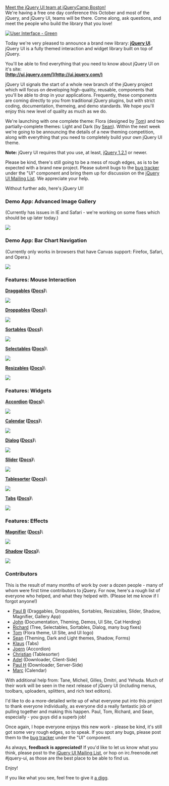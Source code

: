 [Meet the jQuery UI team at jQueryCamp
Boston!](http://docs.jquery.com/jQueryCamp07)\
 We're having a free one day conference this October and most of the
jQuery, and jQuery UI, teams will be there. Come along, ask questions,
and meet the people who build the library that you love!

[![User Interface -
Green](http://blog.jquery.com/wp-content/uploads/2007/09/Picture%204.png)](http://ui.jquery.com/)

Today we're very pleased to announce a brand new library: **[jQuery
UI](http://ui.jquery.com/)**. jQuery UI is a fully themed interaction
and widget library built on top of jQuery.

You'll be able to find everything that you need to know about jQuery UI
on it's site:\
 **[http://ui.jquery.com/](http://ui.jquery.com/)**

jQuery UI signals the start of a whole new branch of the jQuery project
which will focus on developing high-quality, reusable, components that
you'll be able to drop in your applications. Frequently, these
components are coming directly to you from traditional jQuery plugins,
but with strict coding, documentation, themeing, and demo standards. We
hope you'll enjoy this new level of quality as much as we do.

We're launching with one complete theme: Flora (designed by
[Tom](http://www.thomasklose.com)) and two partially-complete themes:
Light and Dark (by [Sean](http://www.sunsean.com/)). Within the next
week we're going to be announcing the details of a new theming
competition, along with everything that you need to completely build
your own jQuery UI theme.

**Note:** jQuery UI requires that you use, at least, [jQuery
1.2.1](http://docs.jquery.com/Release:jQuery_1.2.1) or newer.

Please be kind, there's still going to be a mess of rough edges, as is
to be expected with a brand new project. Please submit bugs to the [bug
tracker](http://dev.jquery.com/) under the "UI" component and bring them
up for discussion on the [jQuery UI Mailing
List](http://groups.google.com/group/jquery-ui). We appreciate your
help.

Without further ado, here's jQuery UI!

### Demo App: Advanced Image Gallery

(Currently has issues in IE and Safari - we're working on some fixes
which should be up later today.)

[![](http://ui.jquery.com/gallery_advanced2.png)](http://dev.jquery.com/view/trunk/plugins/ui/apps/gallery_advanced/)

### Demo App: Bar Chart Navigation

(Currently only works in browsers that have Canvas support: Firefox,
Safari, and Opera.)

[![](http://ui.jquery.com/speed.png)](http://ejohn.org/apps/speed/)

### Features: Mouse Interaction

**[Draggables](http://dev.jquery.com/view/trunk/plugins/ui/demos/ui.draggable.html)
([Docs](http://docs.jquery.com/UI/Draggables))**\

[![](http://ui.jquery.com/images/draggables.png)](http://dev.jquery.com/view/trunk/plugins/ui/demos/ui.draggable.html)

**[Droppables](http://dev.jquery.com/view/trunk/plugins/ui/demos/ui.droppable.html)
([Docs](http://docs.jquery.com/UI/Droppables))**\

[![](http://ui.jquery.com/images/droppables.png)](http://dev.jquery.com/view/trunk/plugins/ui/demos/ui.droppable.html)

**[Sortables](http://dev.jquery.com/view/trunk/plugins/ui/demos/ui.sortable.html)
([Docs](http://docs.jquery.com/UI/Sortables))**\

[![](http://ui.jquery.com/images/sortables.png)](http://dev.jquery.com/view/trunk/plugins/ui/demos/ui.sortable.html)

**[Selectables](http://dev.jquery.com/view/trunk/plugins/ui/demos/ui.selectable.html)
([Docs](http://docs.jquery.com/UI/Selectables))**\

[![](http://ui.jquery.com/images/selectables.png)](http://dev.jquery.com/view/trunk/plugins/ui/demos/ui.selectable.html)

**[Resizables](http://dev.jquery.com/view/trunk/plugins/ui/demos/ui.resizable.html)
([Docs](http://docs.jquery.com/UI/Resizables))**\

[![](http://ui.jquery.com/images/resizeables.png)](http://dev.jquery.com/view/trunk/plugins/ui/demos/ui.resizable.html)

### Features: Widgets

**[Accordion](http://dev.jquery.com/view/trunk/plugins/ui/demos/ui.accordion.html)
([Docs](http://docs.jquery.com/UI/Accordion))**\

[![](http://ui.jquery.com/images/accordian.png)](http://dev.jquery.com/view/trunk/plugins/ui/demos/ui.accordion.html)

**[Calendar](http://dev.jquery.com/view/trunk/plugins/ui/demos/ui.calendar.html)
([Docs](http://docs.jquery.com/Plugins/Calendar))**\

[![](http://ui.jquery.com/images/calendar.png)](http://dev.jquery.com/view/trunk/plugins/ui/demos/ui.calendar.html)

**[Dialog](http://dev.jquery.com/view/trunk/plugins/ui/demos/ui.dialog.html)
([Docs](http://docs.jquery.com/UI/Dialog))**\

[![](http://ui.jquery.com/images/dialog.png)](http://dev.jquery.com/view/trunk/plugins/ui/demos/ui.dialog.html)

**[Slider](http://dev.jquery.com/view/trunk/plugins/ui/demos/ui.slider.html)
([Docs](http://docs.jquery.com/UI/Slider))**\

[![](http://ui.jquery.com/images/slider.png)](http://dev.jquery.com/view/trunk/plugins/ui/demos/ui.slider.html)

**[Tablesorter](http://dev.jquery.com/view/trunk/plugins/ui/demos/ui.tablesorter.html)
([Docs](http://docs.jquery.com/Plugins/Tablesorter))**\

[![](http://ui.jquery.com/images/tablesorter.png)](http://dev.jquery.com/view/trunk/plugins/ui/demos/ui.tablesorter.html)

**[Tabs](http://dev.jquery.com/view/trunk/plugins/ui/demos/ui.tabs.html)
([Docs](http://docs.jquery.com/UI/Tabs))**\

[![](http://ui.jquery.com/images/tabs.png)](http://dev.jquery.com/view/trunk/plugins/ui/demos/ui.tabs.html)

### Features: Effects

**[Magnifier](http://dev.jquery.com/view/trunk/plugins/ui/demos/ui.magnifier.html)
([Docs](http://docs.jquery.com/UI/Magnifier))**\

[![](http://ui.jquery.com/images/magnifier.png)](http://dev.jquery.com/view/trunk/plugins/ui/demos/ui.magnifier.html)

**[Shadow](http://dev.jquery.com/view/trunk/plugins/ui/demos/ui.shadow.html)
([Docs](http://docs.jquery.com/UI/Shadow))**\

[![](http://ui.jquery.com/images/shadow.png)](http://dev.jquery.com/view/trunk/plugins/ui/demos/ui.shadow.html)

### Contributors

This is the result of many months of work by over a dozen people - many
of whom were first time contributors to jQuery. For now, here's a rough
list of everyone who helped, and what they helped with. (Please let me
know if I forgot anyone!)

-   [Paul B](http://www.paulbakaus.com/) (Draggables, Droppables,
    Sortables, Resizables, Slider, Shadow, Magnifier, Gallery App)
-   [John](http://ejohn.org/) (Documentation, Theming, Demos, UI Site,
    Cat Herding)
-   [Richard](http://rdworth.org) (Tree, Selectables, Sortables, Dialog,
    many bug fixes)
-   [Tom](http://www.thomasklose.com) (Flora theme, UI Site, and UI
    logo)
-   [Sean](http://www.sunsean.com/) (Theming, Dark and Light themes,
    Shadow, Forms)
-   [Klaus](http://stilbuero.de/) (Tabs)
-   [Joern](http://bassistance.de/) (Accordion)
-   [Christian](http://lovepeacenukes.com/) (Tablesorter)
-   [Adel](http://netdur.com/) (Downloader, Client-Side)
-   [Paul H](http://www.hanpau.com/) (Downloader, Server-Side)
-   [Marc](http://marcgrabanski.com/) (Calendar)

With additional help from: Tane, Micheil, Gilles, Dmitri, and Yehuda.
Much of their work will be seen in the next release of jQuery UI
(including menus, toolbars, uploaders, splitters, and rich text
editors).

I'd like to do a more-detailed write up of what everyone put into this
project to thank everyone individually, as everyone did a really
fantastic job of pulling together and making this happen. Paul, Tom,
Richard, and Sean, especially - you guys did a superb job!

Once again, I hope everyone enjoys this new work - please be kind, it's
still got some very rough edges, so to speak. If you spot any bugs,
please post them to the [bug tracker](http://dev.jquery.com/) under the
"UI" component.

As always, **feedback is appreciated!** If you'd like to let us know
what you think, please post to the [jQuery UI Mailing
List](http://groups.google.com/group/jquery-ui), or hop on
irc.freenode.net \#jquery-ui, as those are the best place to be able to
find us.

Enjoy!

If you like what you see, feel free to give it [a
digg](http://digg.com/tech_news/jQuery_User_Interface_Library).
